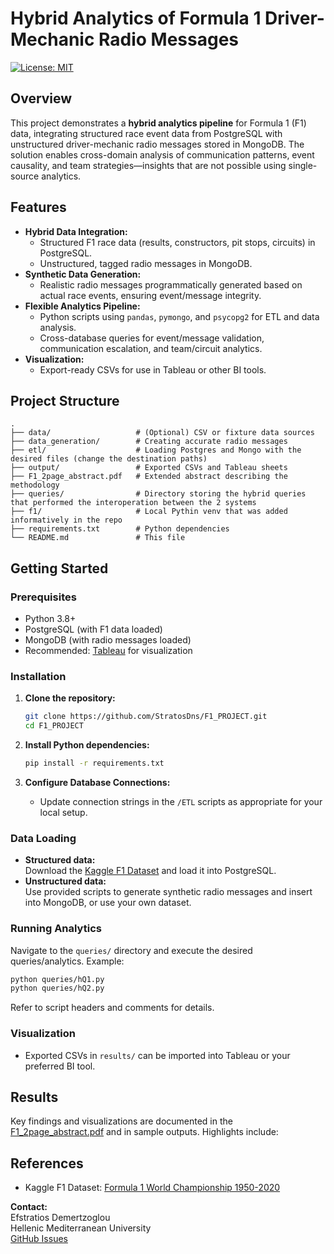 # Hybrid Analytics of Formula 1 Driver-Mechanic Radio Messages

[![License: MIT](https://img.shields.io/badge/License-MIT-yellow.svg)](LICENSE)

## Overview

This project demonstrates a **hybrid analytics pipeline** for Formula 1 (F1) data, integrating structured race event data from PostgreSQL with unstructured driver-mechanic radio messages stored in MongoDB. The solution enables cross-domain analysis of communication patterns, event causality, and team strategies—insights that are not possible using single-source analytics.

## Features

- **Hybrid Data Integration:**  
  - Structured F1 race data (results, constructors, pit stops, circuits) in PostgreSQL.
  - Unstructured, tagged radio messages in MongoDB.
- **Synthetic Data Generation:**  
  - Realistic radio messages programmatically generated based on actual race events, ensuring event/message integrity.
- **Flexible Analytics Pipeline:**  
  - Python scripts using `pandas`, `pymongo`, and `psycopg2` for ETL and data analysis.
  - Cross-database queries for event/message validation, communication escalation, and team/circuit analytics.
- **Visualization:**  
  - Export-ready CSVs for use in Tableau or other BI tools.

## Project Structure

```
.
├── data/                   # (Optional) CSV or fixture data sources
├── data_generation/        # Creating accurate radio messages 
├── etl/                    # Loading Postgres and Mongo with the desired files (change the destination paths)
├── output/                 # Exported CSVs and Tableau sheets
├── F1_2page_abstract.pdf   # Extended abstract describing the methodology
├── queries/                # Directory storing the hybrid queries that performed the interoperation between the 2 systems
├── f1/                     # Local Pythin venv that was added informatively in the repo
├── requirements.txt        # Python dependencies
└── README.md               # This file
```

## Getting Started

### Prerequisites

- Python 3.8+
- PostgreSQL (with F1 data loaded)
- MongoDB (with radio messages loaded)
- Recommended: [Tableau](https://www.tableau.com/) for visualization

### Installation

1. **Clone the repository:**
   ```bash
   git clone https://github.com/StratosDns/F1_PROJECT.git
   cd F1_PROJECT
   ```

2. **Install Python dependencies:**
   ```bash
   pip install -r requirements.txt
   ```

3. **Configure Database Connections:**
   - Update connection strings in the `/ETL` scripts as appropriate for your local setup.

### Data Loading

- **Structured data:**  
  Download the [Kaggle F1 Dataset](https://www.kaggle.com/datasets/rohanrao/formula-1-world-championship-1950-2020) and load it into PostgreSQL.
- **Unstructured data:**  
  Use provided scripts to generate synthetic radio messages and insert into MongoDB, or use your own dataset.

### Running Analytics

Navigate to the `queries/` directory and execute the desired queries/analytics. Example:
```bash
python queries/hQ1.py
python queries/hQ2.py
```
Refer to script headers and comments for details.

### Visualization

- Exported CSVs in `results/` can be imported into Tableau or your preferred BI tool.

## Results

Key findings and visualizations are documented in the [F1_2page_abstract.pdf](F1_2page_abstract.pdf) and in sample outputs. Highlights include:


## References

- Kaggle F1 Dataset: [Formula 1 World Championship 1950-2020](https://www.kaggle.com/datasets/rohanrao/formula-1-world-championship-1950-2020)


**Contact:**  
Efstratios Demertzoglou  
Hellenic Mediterranean University  
[GitHub Issues](https://github.com/StratosDns/F1_PROJECT/issues)
